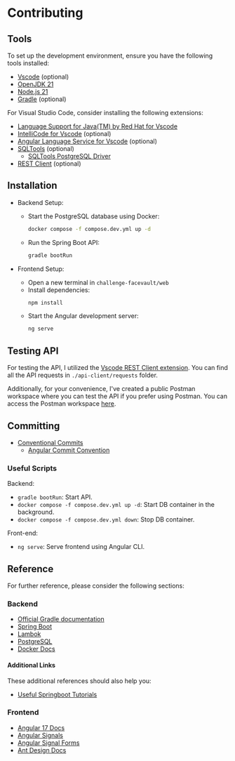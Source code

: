 # Contributing

## Tools

To set up the development environment, ensure you have the following tools installed:

- [Vscode](https://code.visualstudio.com/download) (optional)
- [OpenJDK 21](https://openjdk.org/install/)
- [Node.js 21](https://nodejs.org/en)
- [Gradle](https://gradle.org/install/) (optional)

For Visual Studio Code, consider installing the following extensions:

- [Language Support for Java(TM) by Red Hat for Vscode](https://marketplace.visualstudio.com/items?itemName=redhat.java)
- [IntelliCode for Vscode](https://marketplace.visualstudio.com/items?itemName=VisualStudioExptTeam.vscodeintellicode) (optional)
- [Angular Language Service for Vscode](https://marketplace.visualstudio.com/items?itemName=Angular.ng-template) (optional)
- [SQLTools](https://marketplace.visualstudio.com/items?itemName=mtxr.sqltools) (optional)
  - [SQLTools PostgreSQL Driver](https://marketplace.visualstudio.com/items?itemName=mtxr.sqltools-driver-pg)
- [REST Client](https://marketplace.visualstudio.com/items?itemName=humao.rest-client) (optional)

## Installation

- Backend Setup:
   - Start the PostgreSQL database using Docker:
     ```sh
     docker compose -f compose.dev.yml up -d
     ```
   - Run the Spring Boot API:
     ```sh
     gradle bootRun
     ```

- Frontend Setup:
   - Open a new terminal in `challenge-facevault/web`
   - Install dependencies:
     ```sh
     npm install
     ```
   - Start the Angular development server:
     ```sh
     ng serve
     ```

## Testing API

For testing the API, I utilized the [Vscode REST Client extension](https://marketplace.visualstudio.com/items?itemName=humao.rest-client). You can find all the API requests in `./api-client/requests` folder.

Additionally, for your convenience, I've created a public Postman workspace where you can test the API if you prefer using Postman. You can access the Postman workspace [here](https://www.postman.com/luisfuturist/workspace/facevault/overview).

## Committing

- [Conventional Commits](https://www.conventionalcommits.org/en/v1.0.0/)
  - [Angular Commit Convention](https://github.com/angular/angular/blob/main/CONTRIBUTING.md#commit)

### Useful Scripts

Backend:

- `gradle bootRun`: Start API.
- `docker compose -f compose.dev.yml up -d`: Start DB container in the background.
- `docker compose -f compose.dev.yml down`: Stop DB container.

Front-end:

- `ng serve`: Serve frontend using Angular CLI.

## Reference

For further reference, please consider the following sections:

### Backend

* [Official Gradle documentation](https://docs.gradle.org)
* [Spring Boot](https://spring.io/projects/spring-boot)
* [Lambok](https://projectlombok.org/)
* [PostgreSQL](https://www.postgresql.org/)
* [Docker Docs](https://docs.docker.com/)

#### Additional Links

These additional references should also help you:

* [Useful Springboot Tutorials](https://docs.spring.io/spring-boot/tutorial/index.html)

### Frontend

* [Angular 17 Docs](https://angular.dev/overview)
* [Angular Signals](https://angular.io/guide/signals)
* [Angular Signal Forms](https://timdeschryver.dev/blog/bringing-the-power-of-signals-to-angular-forms-with-signal-forms)
* [Ant Design Docs](https://ng.ant.design/)
